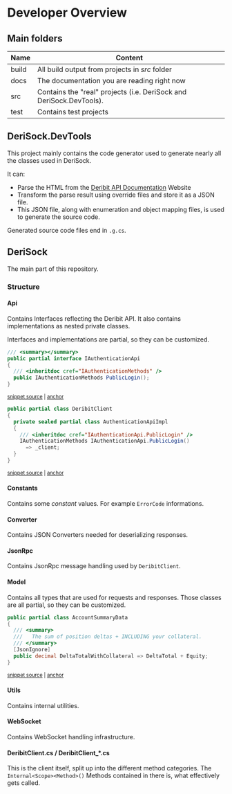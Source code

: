 <!--
GENERATED FILE - DO NOT EDIT
This file was generated by [MarkdownSnippets](https://github.com/SimonCropp/MarkdownSnippets).
Source File: /docs/mdsource/dev-overview.source.md
To change this file edit the source file and then run MarkdownSnippets.
-->

# Developer Overview

## Main folders

| Name | Content |
|------|---------|
| build | All build output from projects in _src_ folder |
| docs | The documentation you are reading right now |
| src | Contains the "real" projects (i.e. DeriSock and DeriSock.DevTools). |
| test | Contains test projects |

## DeriSock.DevTools

This project mainly contains the code generator used to generate nearly all the classes used in DeriSock.

It can:
- Parse the HTML from the [Deribit API Documentation](https://docs.deribit.com/) Website
- Transform the parse result using override files and store it as a JSON file.
- This JSON file, along with enumeration and object mapping files, is used to generate the source code.

Generated source code files end in `.g.cs`.

## DeriSock

The main part of this repository.

### Structure

#### Api

Contains Interfaces reflecting the Deribit API. It also contains implementations as nested private classes.

Interfaces and implementations are partial, so they can be customized.

<!-- snippet: example-customized-api-interface -->
<a id='snippet-example-customized-api-interface'></a>
```cs
/// <summary></summary>
public partial interface IAuthenticationApi
{
  /// <inheritdoc cref="IAuthenticationMethods" />
  public IAuthenticationMethods PublicLogin();
}
```
<sup><a href='/src/DeriSock/Api/IAuthenticationApi.cs#L3-L10' title='Snippet source file'>snippet source</a> | <a href='#snippet-example-customized-api-interface' title='Start of snippet'>anchor</a></sup>
<!-- endSnippet -->

<!-- snippet: example-customized-api-interface-impl -->
<a id='snippet-example-customized-api-interface-impl'></a>
```cs
public partial class DeribitClient
{
  private sealed partial class AuthenticationApiImpl
  {
    /// <inheritdoc cref="IAuthenticationApi.PublicLogin" />
    IAuthenticationMethods IAuthenticationApi.PublicLogin()
      => _client;
  }
}
```
<sup><a href='/src/DeriSock/Api/AuthenticationApiImpl.cs#L5-L15' title='Snippet source file'>snippet source</a> | <a href='#snippet-example-customized-api-interface-impl' title='Start of snippet'>anchor</a></sup>
<!-- endSnippet -->

#### Constants

Contains some _constant_ values. For example `ErrorCode` informations.

#### Converter

Contains JSON Converters needed for deserializing responses.

#### JsonRpc

Contains JsonRpc message handling used by `DeribitClient`.

#### Model

Contains all types that are used for requests and responses. Those classes are all partial, so they can be customized.

<!-- snippet: example-customized-model-class -->
<a id='snippet-example-customized-model-class'></a>
```cs
public partial class AccountSummaryData
{
  /// <summary>
  ///   The sum of position deltas + INCLUDING your collateral.
  /// </summary>
  [JsonIgnore]
  public decimal DeltaTotalWithCollateral => DeltaTotal + Equity;
}
```
<sup><a href='/src/DeriSock/Model/Objects/AccountSummaryData.cs#L5-L14' title='Snippet source file'>snippet source</a> | <a href='#snippet-example-customized-model-class' title='Start of snippet'>anchor</a></sup>
<!-- endSnippet -->

#### Utils

Contains internal utilities.

#### WebSocket

Contains WebSocket handling infrastructure.

#### DeribitClient.cs / DeribitClient_*.cs

This is the client itself, split up into the different method categories. The `Internal<Scope><Method>()` Methods contained in there is, what effectively gets called.
